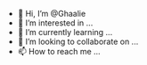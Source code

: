 - 👋 Hi, I’m @Ghaalie
- 👀 I’m interested in ...
- 🌱 I’m currently learning ...
- 💞️ I’m looking to collaborate on ...
- 📫 How to reach me ...

<!---
Ghaalie/Ghaalie is a ✨ special ✨ repository because its `README.md` (this file) appears on your GitHub profile.
You can click the Preview link to take a look at your changes.
--->
